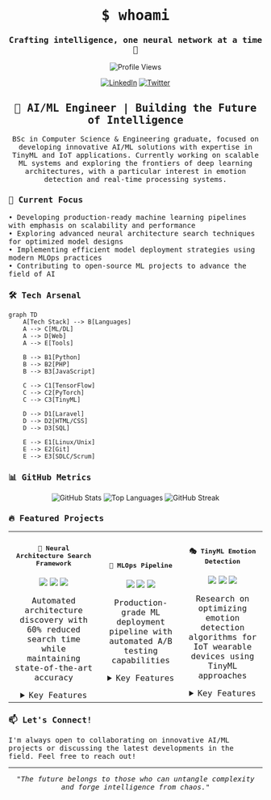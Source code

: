 <div align="center">
  <h1>
    <samp>$ whoami</samp>
  </h1>
  <h3>
    <samp>Crafting intelligence, one neural network at a time 🧠</samp>
  </h3>
  
  ![Profile Views](https://hits.seeyoufarm.com/api/count/incr/badge.svg?url=https%3A%2F%2Fgithub.com%2Fx-eyn&count_bg=%2379C83D&title_bg=%23555555&icon=&icon_color=%23E7E7E7&title=Profile+Views&edge_flat=false)

  [![LinkedIn](https://img.shields.io/badge/LinkedIn-0077B5?style=for-the-badge&logo=linkedin&logoColor=white)](https://www.linkedin.com/in/zain-ahmed-590795228/)
  [![Twitter](https://img.shields.io/badge/Twitter-1DA1F2?style=for-the-badge&logo=twitter&logoColor=white)](your-twitter-url)

  <h2>
    <samp>🚀 AI/ML Engineer | Building the Future of Intelligence</samp>
  </h2>

  <div style="font-family: 'Fira Code', monospace;">
    BSc in Computer Science & Engineering graduate, focused on developing innovative AI/ML solutions with expertise in TinyML and IoT applications. Currently working on scalable ML systems and exploring the frontiers of deep learning architectures, with a particular interest in emotion detection and real-time processing systems.
  </div>
</div>

<h3>
  <samp>🔭 Current Focus</samp>
</h3>

<div style="font-family: 'Fira Code', monospace;">
  • Developing production-ready machine learning pipelines with emphasis on scalability and performance<br>
  • Exploring advanced neural architecture search techniques for optimized model designs<br>
  • Implementing efficient model deployment strategies using modern MLOps practices<br>
  • Contributing to open-source ML projects to advance the field of AI
</div>

<h3>
  <samp>🛠️ Tech Arsenal</samp>
</h3>

```mermaid
graph TD
    A[Tech Stack] --> B[Languages]
    A --> C[ML/DL]
    A --> D[Web]
    A --> E[Tools]
    
    B --> B1[Python]
    B --> B2[PHP]
    B --> B3[JavaScript]
    
    C --> C1[TensorFlow]
    C --> C2[PyTorch]
    C --> C3[TinyML]
    
    D --> D1[Laravel]
    D --> D2[HTML/CSS]
    D --> D3[SQL]
    
    E --> E1[Linux/Unix]
    E --> E2[Git]
    E --> E3[SDLC/Scrum]
```

<h3>
  <samp>📊 GitHub Metrics</samp>
</h3>

<div align="center">
  
![GitHub Stats](https://github-readme-stats.vercel.app/api?username=x-eyn&show_icons=true&theme=radical&count_private=true)
![Top Languages](https://github-readme-stats.vercel.app/api/top-langs/?username=x-eyn&layout=compact&theme=radical)
![GitHub Streak](https://github-readme-streak-stats.herokuapp.com/?user=x-eyn&theme=radical)

</div>

<h3>
  <samp>🔥 Featured Projects</samp>
</h3>

<table>
  <tr>
    <td align="center">
      <h4><samp>🧠 Neural Architecture Search Framework</samp></h4>
      <img src="https://img.shields.io/badge/PyTorch-EE4C2C?style=flat&logo=pytorch&logoColor=white"/>
      <img src="https://img.shields.io/badge/CUDA-76B900?style=flat&logo=nvidia&logoColor=white"/>
      <img src="https://img.shields.io/badge/Ray-028CF0?style=flat&logo=ray&logoColor=white"/>
      <p style="font-family: 'Fira Code', monospace;">Automated architecture discovery with 60% reduced search time while maintaining state-of-the-art accuracy</p>
      <details>
        <summary style="font-family: 'Fira Code', monospace;">Key Features</summary>
        <p style="font-family: 'Fira Code', monospace;">
        • Multi-objective optimization<br>
        • Hardware-aware search<br>
        • Distributed training support
        </p>
      </details>
    </td>
    <td align="center">
      <h4><samp>🎯 MLOps Pipeline</samp></h4>
      <img src="https://img.shields.io/badge/Kubernetes-326CE5?style=flat&logo=kubernetes&logoColor=white"/>
      <img src="https://img.shields.io/badge/MLflow-0194E2?style=flat&logo=mlflow&logoColor=white"/>
      <img src="https://img.shields.io/badge/Docker-2496ED?style=flat&logo=docker&logoColor=white"/>
      <p style="font-family: 'Fira Code', monospace;">Production-grade ML deployment pipeline with automated A/B testing capabilities</p>
      <details>
        <summary style="font-family: 'Fira Code', monospace;">Key Features</summary>
        <p style="font-family: 'Fira Code', monospace;">
        • Automated model versioning<br>
        • Real-time monitoring<br>
        • Scalable inference
        </p>
      </details>
    </td>
    <td align="center">
      <h4><samp>🎭 TinyML Emotion Detection</samp></h4>
      <img src="https://img.shields.io/badge/TensorFlow-FF6F00?style=flat&logo=tensorflow&logoColor=white"/>
      <img src="https://img.shields.io/badge/PyTorch-EE4C2C?style=flat&logo=pytorch&logoColor=white"/>
      <img src="https://img.shields.io/badge/IoT-003A9B?style=flat&logo=iot&logoColor=white"/>
      <p style="font-family: 'Fira Code', monospace;">Research on optimizing emotion detection algorithms for IoT wearable devices using TinyML approaches</p>
      <details>
        <summary style="font-family: 'Fira Code', monospace;">Key Features</summary>
        <p style="font-family: 'Fira Code', monospace;">
        • Voice signal processing<br>
        • Resource-efficient ML models<br>
        • Real-time emotion detection
        </p>
      </details>
    </td>
  </tr>
</table>

<h3>
  <samp>📫 Let's Connect!</samp>
</h3>

<div style="font-family: 'Fira Code', monospace;">
  I'm always open to collaborating on innovative AI/ML projects or discussing the latest developments in the field. Feel free to reach out!
</div>

---
<div align="center">
  <div style="font-family: 'Fira Code', monospace;">
    <i>"The future belongs to those who can untangle complexity and forge intelligence from chaos."</i>
  </div>
</div>
